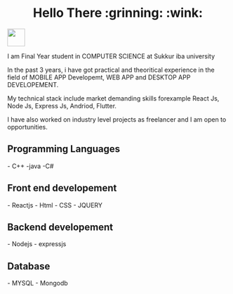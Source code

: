 <h1 align="center" :grinning:>
 Hello There :grinning: :wink:
</h1>


<img src="https://media.giphy.com/media/vFKqnCdLPNOKc/Hello.gif" width="40" height="40" />




<p>
  I am Final Year student in COMPUTER SCIENCE at Sukkur iba university 
</p>
<p>
   In the past 3 years, i have got practical and theoritical experience in the field of MOBILE APP Developemt, WEB APP and DESKTOP APP DEVELOPEMENT.
 </P>
 <P>
   My technical stack include market demanding skills forexample React Js, Node Js, Express Js, Andriod, Flutter.
  </P>
  <P>
  I have also worked on industry level projects as freelancer and  I am open to opportunities.
</p>


<p>
<h2>Programming Languages </h2>
- C++
-java
-C#
</p>

<p>
<h2>Front end developement </h2>
- Reactjs
- Html
- CSS
- JQUERY 
</p>


<p>
<h2>Backend developement </h2>
- Nodejs 
- expressjs 
</p>

<p>
<h2>Database </h2>
- MYSQL
- Mongodb

</p>



